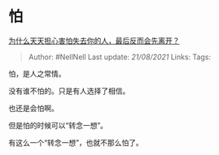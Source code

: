 # 怕
[为什么天天担心害怕失去你的人，最后反而会先离开？](https://www.zhihu.com/question/33262921/answer/1861944107)

> Author: #NellNell 
Last update: *21/08/2021* 
Links:
Tags: 

怕，是人之常情。

没有谁不怕的。只是有人选择了相信。

也还是会怕啊。

但是怕的时候可以“转念一想”。

有这么一个“转念一想”，也就不那么怕了。